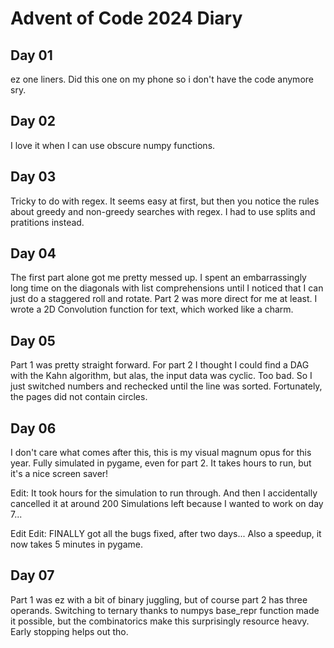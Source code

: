 # Advent of Code 2024 Diary
## Day 01
ez one liners. Did this one on my phone so i don't have the code anymore sry.

## Day 02
I love it when I can use obscure numpy functions.

## Day 03
Tricky to do with regex. It seems easy at first, but then you notice the rules about greedy and non-greedy searches with regex. I had to use splits and pratitions instead.

## Day 04
The first part alone got me pretty messed up. I spent an embarrassingly long time on the diagonals with list comprehensions until I noticed that I can just do a staggered roll and rotate. Part 2 was more direct for me at least. I wrote a 2D Convolution function for text, which worked like a charm.

## Day 05
Part 1 was pretty straight forward. For part 2 I thought I could find a DAG with the Kahn algorithm, but alas, the input data was cyclic. Too bad. So I just switched numbers and rechecked until the line was sorted. Fortunately, the pages did not contain circles.

## Day 06
I don't care what comes after this, this is my visual magnum opus for this year. Fully simulated in pygame, even for part 2. It takes hours to run, but it's a nice screen saver!

Edit: It took hours for the simulation to run through. And then I accidentally cancelled it at around 200 Simulations left because I wanted to work on day 7... 

Edit Edit: FINALLY got all the bugs fixed, after two days... Also a speedup, it now takes 5 minutes in pygame.

## Day 07
Part 1 was ez with a bit of binary juggling, but of course part 2 has three operands.
Switching to ternary thanks to numpys base_repr function made it possible, but the combinatorics make this surprisingly resource heavy. Early stopping helps out tho.
